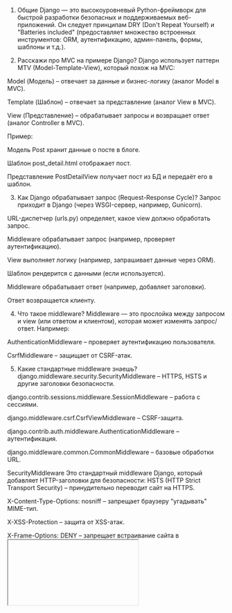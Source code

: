 1) Общие
Django — это высокоуровневый Python-фреймворк для быстрой разработки безопасных и поддерживаемых веб-приложений. Он следует принципам DRY (Don't Repeat Yourself) и "Batteries included" (предоставляет множество встроенных инструментов: ORM, аутентификацию, админ-панель, формы, шаблоны и т.д.).

2) Расскажи про MVC на примере Django?
Django использует паттерн MTV (Model-Template-View), который похож на MVC:

Model (Модель) – отвечает за данные и бизнес-логику (аналог Model в MVC).

Template (Шаблон) – отвечает за представление (аналог View в MVC).

View (Представление) – обрабатывает запросы и возвращает ответ (аналог Controller в MVC).

Пример:

Модель Post хранит данные о посте в блоге.

Шаблон post_detail.html отображает пост.

Представление PostDetailView получает пост из БД и передаёт его в шаблон.

3) Как Django обрабатывает запрос (Request-Response Cycle)?
Запрос приходит в Django (через WSGI-сервер, например, Gunicorn).

URL-диспетчер (urls.py) определяет, какое view должно обработать запрос.

Middleware обрабатывает запрос (например, проверяет аутентификацию).

View выполняет логику (например, запрашивает данные через ORM).

Шаблон рендерится с данными (если используется).

Middleware обрабатывает ответ (например, добавляет заголовки).

Ответ возвращается клиенту.

4) Что такое middleware?
Middleware — это прослойка между запросом и view (или ответом и клиентом), которая может изменять запрос/ответ. Например:

AuthenticationMiddleware – проверяет аутентификацию пользователя.

CsrfMiddleware – защищает от CSRF-атак.

5) Какие стандартные middleware знаешь?
django.middleware.security.SecurityMiddleware – HTTPS, HSTS и другие заголовки безопасности.

django.contrib.sessions.middleware.SessionMiddleware – работа с сессиями.

django.middleware.csrf.CsrfViewMiddleware – CSRF-защита.

django.contrib.auth.middleware.AuthenticationMiddleware – аутентификация.

django.middleware.common.CommonMiddleware – базовые обработки URL.

SecurityMiddleware
Это стандартный middleware Django, который добавляет HTTP-заголовки для безопасности:
HSTS (HTTP Strict Transport Security) – принудительно переводит сайт на HTTPS.

X-Content-Type-Options: nosniff – запрещает браузеру "угадывать" MIME-тип.

X-XSS-Protection – защита от XSS-атак.

X-Frame-Options: DENY – запрещает встраивание сайта в <iframe>.

6) Что такое сигналы?
Сигналы — это механизм для выполнения кода при определённых событиях (например, сохранение модели или запрос к БД).

7) Какие сигналы знаешь?
pre_save, post_save – до/после сохранения модели.

pre_delete, post_delete – до/после удаления.

request_started, request_finished – начало/конец запроса.

m2m_changed – изменение ManyToMany-поля.

Пример:

python
from django.db.models.signals import post_save
from django.dispatch import receiver

@receiver(post_save, sender=User)
def user_created(sender, instance, created, **kwargs):
    if created:
        print("Новый пользователь создан!")
8) Как написать кастомную команду для manage.py?
Создать файл management/commands/mycommand.py в приложении.

Унаследоваться от BaseCommand:

python
from django.core.management.base import BaseCommand

class Command(BaseCommand):
    help = "Описание команды"

    def handle(self, *args, **options):
        self.stdout.write("Hello, Django!")
Вызвать: python manage.py mycommand.

9) Как расширить модель User, не ломая встроенную аутентификацию?
OneToOne-связь:

python
from django.contrib.auth.models import User

class Profile(models.Model):
    user = models.OneToOneField(User, on_delete=models.CASCADE)
    bio = models.TextField()
Proxy-модель (если нужно только добавить методы).

Абстрактный User (если нужна полная замена):

python
AUTH_USER_MODEL = "myapp.CustomUser"  # в settings.py
10) Что такое Permission и Group в Django?
Permission – права доступа (например, can_publish_post).

Group – группа пользователей с общими правами (например, "Редакторы").

Пример:

python
from django.contrib.auth.models import Group, Permission

editors = Group.objects.create(name="Редакторы")
permission = Permission.objects.get(codename="publish_post")
editors.permissions.add(permission)
11) Что будет если поменять SECRET_KEY?
Сессии пользователей станут недействительными.

CSRF-токены перестанут работать.

Пароли, зашифрованные с его использованием (если использовался для хеширования), могут стать нечитаемыми.

12) В чём отличие select_related и prefetch_related?
select_related – JOIN в SQL для ForeignKey и OneToOne.

prefetch_related – отдельный запрос для ManyToMany и reverse ForeignKey.

Пример:

python
# 1 запрос с JOIN
Author.objects.select_related('profile').get(id=1)

# 2 запроса: авторы + их книги
Author.objects.prefetch_related('books').all()
13) Когда prefetch_related будет лучше для связи один ко многим, чем select_related?
Если у родителя много детей (например, у Автора 1000 Книг), prefetch_related может быть эффективнее, чтобы избежать огромного JOIN.

14) Что такое OuterRef?
OuterRef используется в подзапросах (например, в annotate).

Пример:

python
from django.db.models import OuterRef, Subquery

newest = Comment.objects.filter(post=OuterRef('pk')).order_by('-created_at')
Post.objects.annotate(newest_comment_text=Subquery(newest.values('text')[:1]))
15) Какая разница между only, values и values_list?
only('field') – загружает только указанные поля, но остальные доступны (ленивая загрузка).

values('field') – возвращает QuerySet словарей.

values_list('field', flat=True) – возвращает QuerySet кортежей (или значений, если flat=True).

16) Что такое Q-объекты?
Позволяют строить сложные запросы с OR, AND и NOT.

Пример:

python
from django.db.models import Q

Post.objects.filter(Q(title__startswith="Django") | Q(title__startswith="Python"))
17) Что такое F-выражения?
Позволяют ссылаться на значение поля в запросе.

Пример (увеличить счётчик):

python
from django.db.models import F

Product.objects.update(price=F('price') * 1.1)
18) Как создать 100 тысяч объектов в базе?
Через bulk_create:

python
objs = [MyModel(name=f"Object {i}") for i in range(100000)]
MyModel.objects.bulk_create(objs, batch_size=1000)  # Пакетами по 1000

Плюсы:

Уменьшает нагрузку на БД.

Работает в 10-100 раз быстрее, чем цикл с save().

Ограничения:

Не вызывает save() и сигналы (post_save и т.д.).

Не работает с auto_now_add (если не указать batch_size).

19) Почему надо использовать objects.count() вместо len(objects)?
count() делает SELECT COUNT(*) – быстро.

len() загружает все объекты в память – медленно.

20) Что делает objects.none?
Возвращает пустой QuerySet (полезно для начального значения в методах).

21) В каких случаях Django выполняет запросы немедленно, в каких лениво?
Лениво:

filter(), all(), exclude() – не выполняют запрос, пока не нужно реальное значение.

Немедленно:

len(), list(), итерация, bool(), count(), exists().

Ленивые (запрос выполняется только при обращении)
python
queryset = Book.objects.all()  # Запрос не выполнен
books = list(queryset)         # Запрос выполнен (SELECT * FROM books)
Немедленные (запрос выполняется сразу)
python
count = Book.objects.count()    # SELECT COUNT(*) FROM books
exists = Book.objects.exists()  # SELECT 1 FROM books LIMIT 1

22) В чём разница между annotate и aggregate?
annotate() – добавляет вычисляемое поле к каждому объекту.

aggregate() – возвращает общий результат (например, Avg, Sum).

Пример:

python
# Средний рейтинг каждого автора
Author.objects.annotate(avg_rating=Avg('books__rating'))

# Общий средний рейтинг всех книг
Book.objects.aggregate(Avg('rating'))
23) Что такое абстрактные модели?
Это модели, которые не создают таблицу в БД, но от них можно наследоваться.

Пример:

python
class TimestampModel(models.Model):
    created_at = models.DateTimeField(auto_now_add=True)
    updated_at = models.DateTimeField(auto_now=True)

    class Meta:
        abstract = True

class Post(TimestampModel):
    title = models.CharField(max_length=100)
24) Какие атрибуты у class Meta для моделей знаешь?
verbose_name – человекочитаемое имя.

ordering – сортировка по умолчанию (['-created_at']).

indexes – индексы ([models.Index(fields=['title'])]).

unique_together – уникальные комбинации полей.

25) Зачем нужен select_for_update?
Блокирует строки в БД для конкурентного доступа (используется в транзакциях).

Пример:

python
from django.db import transaction

with transaction.atomic():
    product = Product.objects.select_for_update().get(id=1)
    product.stock -= 1
    product.save()
26) Что будет если обратимся к записям, заблокированным через select_for_update?
Запрос будет ждать, пока блокировка не снимется (если nowait=False) или получит ошибку (если nowait=True).

27) Когда пригодится GenericForeignKey?
Когда нужно связать модель с разными типами моделей (например, комментарии к Постам и Видео).

28) Как реализовать проверку прав по наличию определённой группы у пользователя?
Через permission_classes в DRF:

python
from rest_framework.permissions import BasePermission

class IsEditor(BasePermission):
    def has_permission(self, request, view):
        return request.user.groups.filter(name="Редакторы").exists()

class MyView(APIView):
    permission_classes = [IsEditor]
29) Как дать разные доступ в рамках одного viewset для разных методов?
Через get_permissions:

python
class MyViewSet(ViewSet):
    def get_permissions(self):
        if self.action == 'create':
            return [IsAdminUser()]
        return [IsAuthenticated()]
30) Зачем нужен декоратор action?
Добавляет кастомные методы во ViewSet (например, @action(detail=True, methods=['post'])).

31) Что такое throttling и как его настроить?
Throttling – ограничение количества запросов.

Настройка:

python
REST_FRAMEWORK = {
    'DEFAULT_THROTTLE_RATES': {
        'user': '100/hour',
    }
}
32) Что нравится или не нравится в DRF?
Плюсы:

Быстрое создание API.

Гибкость (сериализаторы, permissions, throttling).

Поддержка REST.

Минусы:

Иногда избыточность (можно сделать проще на FastAPI).

Медленнее, чем чистое ASGI.
